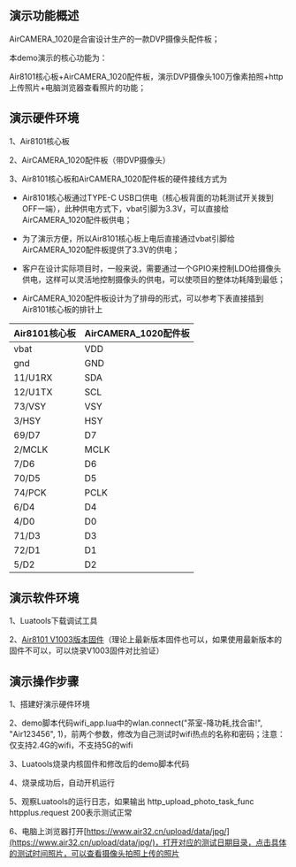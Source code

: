 
## 演示功能概述

AirCAMERA_1020是合宙设计生产的一款DVP摄像头配件板；

本demo演示的核心功能为：

Air8101核心板+AirCAMERA_1020配件板，演示DVP摄像头100万像素拍照+http上传照片+电脑浏览器查看照片的功能；


## 演示硬件环境

1、Air8101核心板

2、AirCAMERA_1020配件板（带DVP摄像头）

3、Air8101核心板和AirCAMERA_1020配件板的硬件接线方式为

- Air8101核心板通过TYPE-C USB口供电（核心板背面的功耗测试开关拨到OFF一端），此种供电方式下，vbat引脚为3.3V，可以直接给AirCAMERA_1020配件板供电；

- 为了演示方便，所以Air8101核心板上电后直接通过vbat引脚给AirCAMERA_1020配件板提供了3.3V的供电；

- 客户在设计实际项目时，一般来说，需要通过一个GPIO来控制LDO给摄像头供电，这样可以灵活地控制摄像头的供电，可以使项目的整体功耗降到最低；

- AirCAMERA_1020配件板设计为了排母的形式，可以参考下表直接插到Air8101核心板的排针上

| Air8101核心板 | AirCAMERA_1020配件板 |
| ------------ | -------------------- |
|     vbat     |          VDD         |
|     gnd      |          GND         |
|   11/U1RX    |          SDA         |
|   12/U1TX    |          SCL         |
|   73/VSY     |          VSY         |
|    3/HSY     |          HSY         |
|    69/D7     |           D7         |
|    2/MCLK    |         MCLK         |
|     7/D6     |           D6         |
|     70/D5    |           D5         |
|    74/PCK    |         PCLK         |
|     6/D4     |           D4         |
|     4/D0     |           D0         |
|    71/D3     |           D3         |
|    72/D1     |           D1         |
|     5/D2     |           D2         |


## 演示软件环境

1、Luatools下载调试工具

2、[Air8101 V1003版本固件](https://docs.openluat.com/air8101/luatos/firmware/)（理论上最新版本固件也可以，如果使用最新版本的固件不可以，可以烧录V1003固件对比验证）

## 演示操作步骤

1、搭建好演示硬件环境

2、demo脚本代码wifi_app.lua中的wlan.connect("茶室-降功耗,找合宙!", "Air123456", 1)，前两个参数，修改为自己测试时wifi热点的名称和密码；注意：仅支持2.4G的wifi，不支持5G的wifi

3、Luatools烧录内核固件和修改后的demo脚本代码

4、烧录成功后，自动开机运行

5、观察Luatools的运行日志，如果输出 http_upload_photo_task_func httpplus.request 200表示测试正常

6、电脑上浏览器打开[https://www.air32.cn/upload/data/jpg/](https://www.air32.cn/upload/data/jpg/)，打开对应的测试日期目录，点击具体的测试时间照片，可以查看摄像头拍照上传的照片
   

